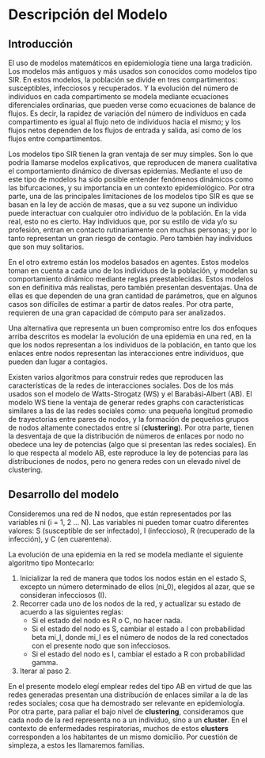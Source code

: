# Descripción del Modelo

## Introducción 

El uso de modelos matemáticos en epidemiología tiene una larga tradición. Los modelos más antiguos y más usados son conocidos como modelos tipo SIR. En estos modelos, la población se divide en tres compartimentos: susceptibles, infecciosos y recuperados. Y la evolución del número de individuos en cada compartimento se modela mediante ecuaciones diferenciales ordinarias, que pueden verse como ecuaciones de balance de flujos. Es decir, la rapidez de variación del número de individuos en cada compartimento es igual al flujo neto de individuos hacia el mismo; y los flujos netos dependen de los flujos de entrada y salida, así como de los flujos entre compartimentos.

Los modelos tipo SIR tienen la gran ventaja de ser muy simples. Son lo que podría llamarse modelos explicativos, que reproducen de manera cualitativa el comportamiento dinámico de diversas epidemias. Mediante el uso de este tipo de modelos ha sido posible entender fenómenos dinámicos como las bifurcaciones, y su importancia en un contexto epidemiológico. Por otra parte, una de las principales limitaciones de los modelos tipo SIR es que se basan en la ley de acción de masas, que a su vez supone un individuo puede interactuar con cualquier otro individuo de la población. En la vida real, esto no es cierto. Hay individuos que, por su estilo de vida y/o su profesión, entran en contacto rutinariamente con muchas personas; y por lo tanto representan un gran riesgo de contagio. Pero también hay individuos que son muy solitarios. 

En el otro extremo están los modelos basados en agentes. Estos modelos toman en cuenta a cada uno de los individuos de la población, y modelan su comportamiento dinámico mediante reglas preestablecidas. Estos modelos son en definitiva más realistas, pero también presentan desventajas. Una de ellas es que dependen de una gran cantidad de parámetros, que en algunos casos son difíciles de estimar a partir de datos reales. Por otra parte, requieren de una gran capacidad de cómputo para ser analizados.

Una alternativa que representa un buen compromiso entre los dos enfoques arriba descritos es modelar la evolución de una epidemia en una red, en la que los nodos representan a los individuos de la población, en tanto que los enlaces entre nodos representan las interacciones entre individuos, que pueden dan lugar a contagios. 

Existen varios algoritmos para construir redes que reproducen las características de la redes de interacciones sociales. Dos de los más usados son el modelo de Watts-Strogatz (WS) y el Barabási-Albert (AB). El modelo WS tiene la ventaja de generar redes graphs con características similares a las de las redes sociales como: una pequeña longitud promedio de trayectorias entre pares de nodos, y la formación de pequeños grupos de nodos altamente conectados entre sí (**clustering**). Por otra parte, tienen la desventaja de que la distribución de números de enlaces por nodo no obedece una ley de potencias (algo que sí presentan las redes sociales). En lo que respecta al modelo AB, este reproduce la ley de potencias para las distribuciones de nodos, pero no genera redes con un elevado nivel de clustering.

## Desarrollo del modelo

Consideremos una red de N nodos, que están representados por las variables ni (i = 1, 2 ... N). Las variables ni pueden tomar cuatro diferentes valores: S (susceptible de ser infectado), I (infeccioso), R (recuperado de la infección), y C (en cuarentena).

La evolución de una epidemia en la red se modela mediante el siguiente algoritmo tipo Montecarlo:
 
 1. Inicializar la red de manera que todos los nodos están en el estado S, excepto un número determinado de ellos (ni_0), elegidos al azar, que se consideran infecciosos (I).
2. Recorrer cada uno de los nodos de la red, y actualizar su estado de acuerdo a las siguientes reglas:
	* Si el estado del nodo es R o C, no hacer nada.
	* Si el estado del nodo es S, cambiar el estado a I con probabilidad beta mi_I, donde mi_I es el número de nodos de la red conectados con el presente nodo que son infecciosos.
	* Si el estado del nodo es I, cambiar el estado a R con probabilidad gamma.
3. Iterar al paso 2.

En el presente modelo elegí emplear redes del tipo AB en virtud de que las redes generadas presentan una distribución de enlaces similar a la de las redes sociales; cosa que ha demostrado ser relevante en epidemiología. Por otra parte, para paliar el bajo nivel de **clustering**, consideramos que cada nodo de la red representa no a un individuo, sino a un **cluster**. En el contexto de enfermedades respiratorias, muchos de estos **clusters** corresponden a los habitantes de un mismo domicilio. Por cuestión de simpleza, a estos les llamaremos familias.
